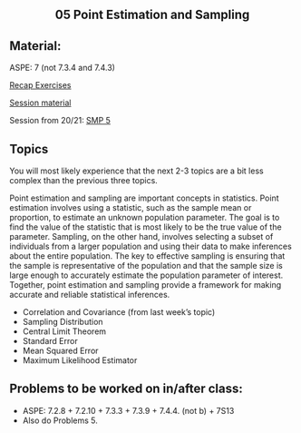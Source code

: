 <h2 align="center">05 Point Estimation and Sampling</h2>

## Material:

ASPE: 7 (not 7.3.4 and 7.4.3)

[Recap Exercises](https://drive.google.com/file/d/15vP2bfnEBytHyHX63h350AG_9xbyGdZE/view?usp=sharing)

[Session material](https://viaucdk-my.sharepoint.com/:f:/g/personal/rib_viauc_dk/EnYOFBJCZ-hNtWAfipCS0pUB6xsNt8lOW1fDyq_l_vNqUg?e=YiyduS)

Session from 20/21: [SMP 5](https://youtu.be/ZBIyMSuUz_Y)

## Topics

You will most likely experience that the next 2-3 topics are a bit less complex than the previous three topics.

Point estimation and sampling are important concepts in statistics. Point estimation involves using a statistic, such as the sample mean or proportion, to estimate an unknown population parameter. The goal is to find the value of the statistic that is most likely to be the true value of the parameter. Sampling, on the other hand, involves selecting a subset of individuals from a larger population and using their data to make inferences about the entire population. The key to effective sampling is ensuring that the sample is representative of the population and that the sample size is large enough to accurately estimate the population parameter of interest. Together, point estimation and sampling provide a framework for making accurate and reliable statistical inferences.

- Correlation and Covariance (from last week’s topic)
- Sampling Distribution
- Central Limit Theorem
- Standard Error
- Mean Squared Error
- Maximum Likelihood Estimator


## Problems to be worked on in/after class:

- ASPE: 7.2.8 + 7.2.10 + 7.3.3 + 7.3.9 + 7.4.4. (not b) + 7S13
- Also do Problems 5.



